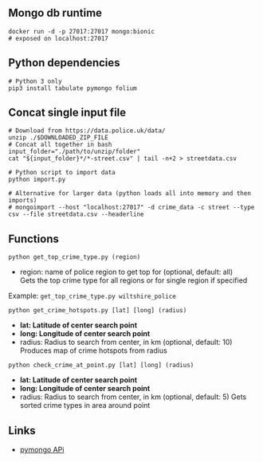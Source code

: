 

## Mongo db runtime
```
docker run -d -p 27017:27017 mongo:bionic
# exposed on localhost:27017
```
## Python dependencies
```
# Python 3 only
pip3 install tabulate pymongo folium
```
## Concat single input file
```
# Download from https://data.police.uk/data/
unzip ./$DOWNLOADED_ZIP_FILE
# Concat all together in bash
input_folder="./path/to/unzip/folder"
cat "${input_folder}*/*-street.csv" | tail -n+2 > streetdata.csv

# Python script to import data
python import.py

# Alternative for larger data (python loads all into memory and then imports)
# mongoimport --host "localhost:27017" -d crime_data -c street --type csv --file streetdata.csv --headerline
```

## Functions
`python get_top_crime_type.py (region)`
- region: name of police region to get top for (optional, default: all)  
Gets the top crime type for all regions or for single region if specified

Example: `get_top_crime_type.py wiltshire_police`

`python get_crime_hotspots.py [lat] [long] (radius)`
- **lat: Latitude of center search point**
- **long: Longitude of center search point**
- radius: Radius to search from center, in km (optional, default: 10)
Produces map of crime hotspots from radius

`python check_crime_at_point.py [lat] [long] (radius)`
- **lat: Latitude of center search point**
- **long: Longitude of center search point**
- radius: Radius to search from center, in km (optional, default: 5)
Gets sorted crime types in area around point


## Links
- [pymongo APi](https://api.mongodb.com/python/current/)